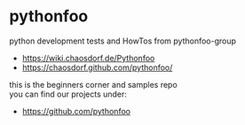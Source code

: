 pythonfoo
=========

python development tests and HowTos from pythonfoo-group
* https://wiki.chaosdorf.de/Pythonfoo
* https://chaosdorf.github.com/pythonfoo/

this is the beginners corner and samples repo  
you can find our projects under:
* https://github.com/pythonfoo

